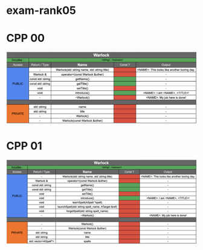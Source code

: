# exam-rank05

# **CPP 00**
![Upsy](https://github.com/Kronx12/exam-rank05/blob/master/cpp00/rank_05_cpp_00.png?raw=true)

# **CPP 01**
![Upsy](http://github.com/Kronx12/exam-rank05/blob/master/cpp01/rank_05_cpp_01_warlock.png?raw=true)
